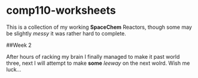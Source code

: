 # comp110-worksheets

This is a collection of my working **SpaceChem** Reactors, though some may be slightly *messy* it was rather hard to complete.

##Week 2

After hours of racking my brain I finally managed to make it past world three, next I will attempt to make **some** *leeway* on the next wolrd.
Wish me luck...
